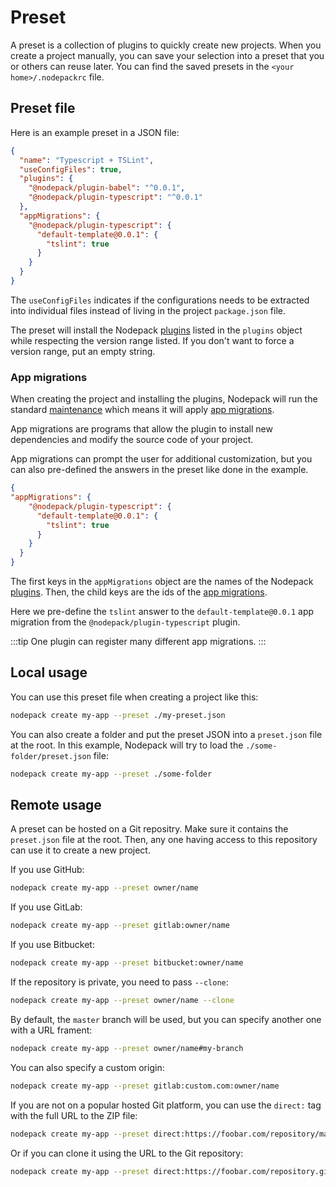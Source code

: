 # Preset

A preset is a collection of plugins to quickly create new projects. When you create a project manually, you can save your selection into a preset that you or others can reuse later. You can find the saved presets in the `<your home>/.nodepackrc` file.

## Preset file

Here is an example preset in a JSON file:

```json
{
  "name": "Typescript + TSLint",
  "useConfigFiles": true,
  "plugins": {
    "@nodepack/plugin-babel": "^0.0.1",
    "@nodepack/plugin-typescript": "^0.0.1"
  },
  "appMigrations": {
    "@nodepack/plugin-typescript": {
      "default-template@0.0.1": {
        "tslint": true
      }
    }
  }
}
```

The `useConfigFiles` indicates if the configurations needs to be extracted into individual files instead of living in the project `package.json` file.

The preset will install the Nodepack [plugins](./plugins.md) listed in the `plugins` object while respecting the version range listed. If you don't want to force a version range, put an empty string.

### App migrations

When creating the project and installing the plugins, Nodepack will run the standard [maintenance](./maintenance.md) which means it will apply [app migrations](./app-migrations.md).

App migrations are programs that allow the plugin to install new dependencies and modify the source code of your project.

App migrations can prompt the user for additional customization, but you can also pre-defined the answers in the preset like done in the example.

```json
{
"appMigrations": {
    "@nodepack/plugin-typescript": {
      "default-template@0.0.1": {
        "tslint": true
      }
    }
  }
}
```

The first keys in the `appMigrations` object are the names of the Nodepack [plugins](./plugins.md). Then, the child keys are the ids of the [app migrations](./app-migrations.md).

Here we pre-define the `tslint` answer to the `default-template@0.0.1` app migration from the `@nodepack/plugin-typescript` plugin.

:::tip
One plugin can register many different app migrations.
:::

## Local usage

You can use this preset file when creating a project like this:

```bash
nodepack create my-app --preset ./my-preset.json
```

You can also create a folder and put the preset JSON into a `preset.json` file at the root. In this example, Nodepack will try to load the `./some-folder/preset.json` file:

```bash
nodepack create my-app --preset ./some-folder
```

## Remote usage

A preset can be hosted on a Git repositry. Make sure it contains the `preset.json` file at the root. Then, any one having access to this repository can use it to create a new project.

If you use GitHub:

```bash
nodepack create my-app --preset owner/name
```

If you use GitLab:

```bash
nodepack create my-app --preset gitlab:owner/name
```

If you use Bitbucket:

```bash
nodepack create my-app --preset bitbucket:owner/name
```

If the repository is private, you need to pass `--clone`:

```bash
nodepack create my-app --preset owner/name --clone
```

By default, the `master` branch will be used, but you can specify another one with a URL frament:

```bash
nodepack create my-app --preset owner/name#my-branch
```

You can also specify a custom origin:

```bash
nodepack create my-app --preset gitlab:custom.com:owner/name
```

If you are not on a popular hosted Git platform, you can use the `direct:` tag with the full URL to the ZIP file:

```bash
nodepack create my-app --preset direct:https://foobar.com/repository/master.zip
```

Or if you can clone it using the URL to the Git repository:

```bash
nodepack create my-app --preset direct:https://foobar.com/repository.git#my-branch
```
